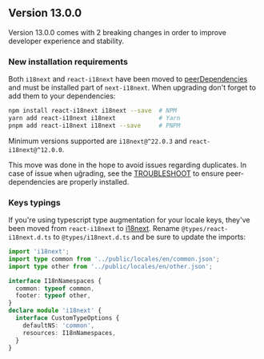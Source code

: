 ## Version 13.0.0

Version 13.0.0 comes with 2 breaking changes in order to improve developer experience and
stability.

### New installation requirements

Both `i18next` and `react-i18next` have been moved to [peerDependencies](https://github.com/npm/rfcs/blob/main/implemented/0030-no-install-optional-peer-deps.md)
and must be installed part of `next-i18next`. When upgrading don't forget to add them to your dependencies:

```bash
npm install react-i18next i18next --save  # NPM
yarn add react-i18next i18next            # Yarn
pnpm add react-i18next i18next --save     # PNPM
```

Minimum versions supported are `i18next@^22.0.3` and `react-i18next@^12.0.0`.

This move was done in the hope to avoid issues regarding duplicates. In case of issue when
uĝrading, see the [TROUBLESHOOT](https://github.com/i18next/next-i18next/blob/master/TROUBLESHOOT.md#multiple-instances)
to ensure peer-dependencies are properly installed. 

### Keys typings

If you're using typescript type augmentation for your locale keys, they've been moved from `react-i18next` to [i18next](https://www.i18next.com/overview/typescript). 
Rename `@types/react-i18next.d.ts` to `@types/i18next.d.ts` and be sure to update the imports:

```typescript
import 'i18next';
import type common from '../public/locales/en/common.json';
import type other from '../public/locales/en/other.json';

interface I18nNamespaces {
  common: typeof common,
  footer: typeof other,
}
declare module 'i18next' {
  interface CustomTypeOptions {
    defaultNS: 'common',
    resources: I18nNamespaces,
  }
}
```
